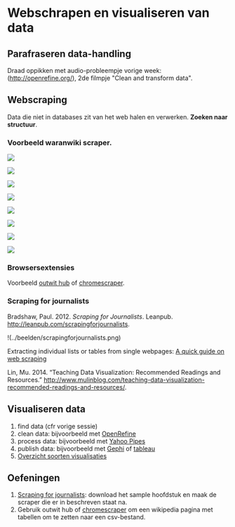 Webschrapen en visualiseren van data
====================================

## Parafraseren data-handling

Draad oppikken met audio-probleempje vorige week: (http://openrefine.org/), 2de filmpje "Clean and transform data". 

## Webscraping

Data die niet in databases zit van het web halen en verwerken. __Zoeken naar structuur__. 

### Voorbeeld waranwiki scraper. 

![](../beelden/janl.png)

![](../beelden/brontekst.png)

![](../beelden/shika.png)

![](../beelden/shikataxml.png)

![](../beelden/shikataxml2.png)

![](../beelden/WWWJDIC.png)

![](../beelden/WWWJDIC_result.png)

![](../beelden/warandict.png)

### Browsersextensies

Voorbeeld [outwit hub](https://www.outwit.com/products/hub/) of [chromescraper](https://chrome.google.com/webstore/detail/scraper/mbigbapnjcgaffohmbkdlecaccepngjd).


### Scraping for journalists

Bradshaw, Paul. 2012. _Scraping for Journalists_. Leanpub. http://leanpub.com/scrapingforjournalists.

!(../beelden/scrapingforjournalists.png)

Extracting individual lists or tables from single webpages: [A quick guide on web scraping](http://www.mulinblog.com/quick-guide-web-scraping/)

Lin, Mu. 2014. “Teaching Data Visualization: Recommended Readings and Resources.” http://www.mulinblog.com/teaching-data-visualization-recommended-readings-and-resources/.


## Visualiseren data

1. find data (cfr vorige sessie)
2. clean data: bijvoorbeeld met [OpenRefine](http://openrefine.org/)
3. process data: bijvoorbeeld met [Yahoo Pipes](http://pipes.yahoo.com/pipes/)
4. publish data: bijvoorbeeld met [Gephi](http://gephi.org/) of [tableau](https://www.tableau.com)
5. [Overzicht soorten visualisaties](http://hci.stanford.edu/jheer/files/zoo/)

## Oefeningen

1. [Scraping for journalists](https://leanpub.com/scrapingforjournalists): download het sample hoofdstuk en maak de scraper die er in beschreven staat na.
2. Gebruik outwit hub of [chromescraper](https://chrome.google.com/webstore/detail/scraper/mbigbapnjcgaffohmbkdlecaccepngjd) om een wikipedia pagina met tabellen om te zetten naar een csv-bestand.